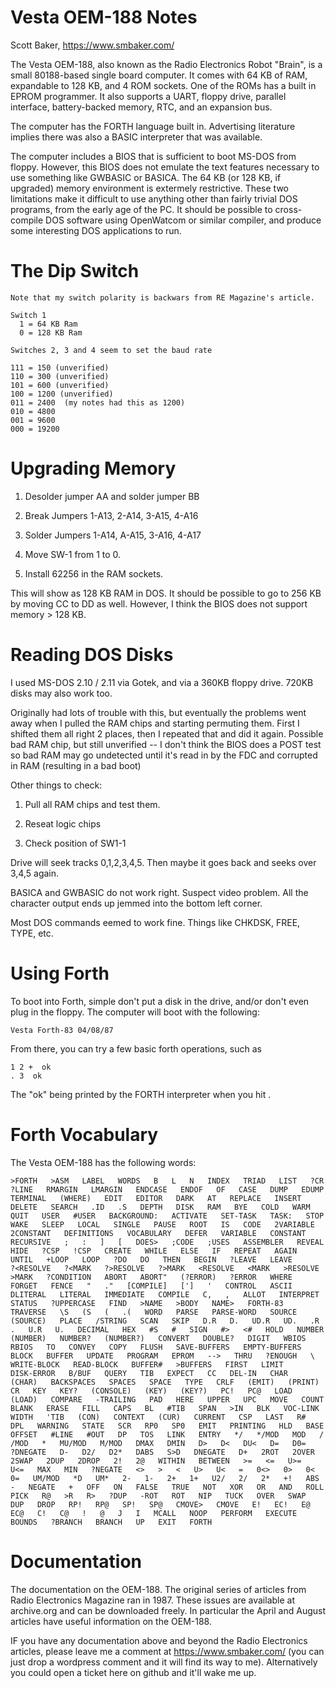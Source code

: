 # Vesta OEM-188 Notes

Scott Baker, https://www.smbaker.com/

The Vesta OEM-188, also known as the Radio Electronics Robot "Brain", is a small
80188-based single board computer. It comes with 64 KB of RAM, expandable to
128 KB, and 4 ROM sockets. One of the ROMs has a built in EPROM programmer. It
also supports a UART, floppy drive, parallel interface, battery-backed memory, RTC,
and an expansion bus.

The computer has the FORTH language built in. Advertising literature implies there
was also a BASIC interpreter that was available.

The computer includes a BIOS that is sufficient to boot MS-DOS from floppy. However,
this BIOS does not emulate the text features necessary to use something like GWBASIC
or BASICA. The 64 KB (or 128 KB, if upgraded) memory environment is extermely
restrictive. These two limitations make it difficult to use anything other than
fairly trivial DOS programs, from the early age of the PC. It should be possible
to cross-compile DOS software using OpenWatcom or similar compiler, and produce some
interesting DOS applications to run.

# The Dip Switch

```
Note that my switch polarity is backwars from RE Magazine's article.

Switch 1
  1 = 64 KB Ram
  0 = 128 KB Ram

Switches 2, 3 and 4 seem to set the baud rate

111 = 150 (unverified)
110 = 300 (unverified)
101 = 600 (unverified)
100 = 1200 (unverified)
011 = 2400  (my notes had this as 1200)
010 = 4800
001 = 9600
000 = 19200
```

# Upgrading Memory

1. Desolder jumper AA and solder jumper BB

2. Break Jumpers 1-A13, 2-A14, 3-A15, 4-A16

3. Solder Jumpers 1-A14, A-A15, 3-A16, 4-A17

4. Move SW-1 from 1 to 0.

5. Install 62256 in the RAM sockets.

This will show as 128 KB RAM in DOS. It should be possible
to go to 256 KB by moving CC to DD as well. However, I think the
BIOS does not support memory > 128 KB.

# Reading DOS Disks

I used MS-DOS 2.10 / 2.11 via Gotek, and via a 360KB floppy drive. 720KB
disks may also work too.

Originally had lots of trouble with this, but eventually the problems went
away when I pulled the RAM chips and starting permuting them. First I shifted
them all right 2 places, then I repeated that and did it again. Possible bad
RAM chip, but still unverified -- I don't think the BIOS does a POST test
so bad RAM may go undetected until it's read in by the FDC and corrupted
in RAM (resulting in a bad boot)

Other things to check:

1. Pull all RAM chips and test them.

2. Reseat logic chips

3. Check position of SW1-1

Drive will seek tracks 0,1,2,3,4,5. Then maybe it goes back and seeks over
3,4,5 again.

BASICA and GWBASIC do not work right. Suspect video problem. All the character output
ends up jemmed into the bottom left corner.

Most DOS commands eemed to work fine. Things like CHKDSK, FREE, TYPE, etc.

# Using Forth

To boot into Forth, simple don't put a disk in the drive, and/or don't even plug
in the floppy. The computer will boot with the following:

```
Vesta Forth-83 04/08/87
```

From there, you can try a few basic forth operations, such as

```
1 2 +  ok
. 3  ok
```

The "ok" being printed by the FORTH interpreter when you hit <CR>.

# Forth Vocabulary

The Vesta OEM-188 has the following words:

```
>FORTH   >ASM   LABEL   WORDS   B   L   N   INDEX   TRIAD   LIST   ?CR   
?LINE   RMARGIN   LMARGIN   ENDCASE   ENDOF   OF   CASE   DUMP   EDUMP   
TERMINAL   (WHERE)   EDIT   EDITOR   DARK   AT   REPLACE   INSERT   
DELETE   SEARCH   .ID   .S   DEPTH   DISK   RAM   BYE   COLD   WARM   
QUIT   USER   #USER   BACKGROUND:   ACTIVATE   SET-TASK   TASK:   STOP   
WAKE   SLEEP   LOCAL   SINGLE   PAUSE   ROOT   IS   CODE   2VARIABLE   
2CONSTANT   DEFINITIONS   VOCABULARY   DEFER   VARIABLE   CONSTANT   
RECURSIVE   ;   :   ]   [   DOES>   ;CODE   ;USES   ASSEMBLER   REVEAL   
HIDE   ?CSP   !CSP   CREATE   WHILE   ELSE   IF   REPEAT   AGAIN   
UNTIL   +LOOP   LOOP   ?DO   DO   THEN   BEGIN   ?LEAVE   LEAVE   
?<RESOLVE   ?<MARK   ?>RESOLVE   ?>MARK   <RESOLVE   <MARK   >RESOLVE   
>MARK   ?CONDITION   ABORT   ABORT"   (?ERROR)   ?ERROR   WHERE   
FORGET   FENCE   "   ."   [COMPILE]   [']   '   CONTROL   ASCII   
DLITERAL   LITERAL   IMMEDIATE   COMPILE   C,   ,   ALLOT   INTERPRET   
STATUS   ?UPPERCASE   FIND   >NAME   >BODY   NAME>   FORTH-83   
TRAVERSE   \S   (S   (   .(   WORD   PARSE   PARSE-WORD   SOURCE   
(SOURCE)   PLACE   /STRING   SCAN   SKIP   D.R   D.   UD.R   UD.   .R   
.   U.R   U.   DECIMAL   HEX   #S   #   SIGN   #>   <#   HOLD   NUMBER   
(NUMBER)   NUMBER?   (NUMBER?)   CONVERT   DOUBLE?   DIGIT   WBIOS   
RBIOS   TO   CONVEY   COPY   FLUSH   SAVE-BUFFERS   EMPTY-BUFFERS   
BLOCK   BUFFER   UPDATE   PROGRAM   EPROM   -->   THRU   ?ENOUGH   \   
WRITE-BLOCK   READ-BLOCK   BUFFER#   >BUFFERS   FIRST   LIMIT   
DISK-ERROR   B/BUF   QUERY   TIB   EXPECT   CC   DEL-IN   CHAR   
(CHAR)   BACKSPACES   SPACES   SPACE   TYPE   CRLF   (EMIT)   (PRINT)   
CR   KEY   KEY?   (CONSOLE)   (KEY)   (KEY?)   PC!   PC@   LOAD   
(LOAD)   COMPARE   -TRAILING   PAD   HERE   UPPER   UPC   MOVE   COUNT   
BLANK   ERASE   FILL   CAPS   BL   #TIB   SPAN   >IN   BLK   VOC-LINK   
WIDTH   'TIB   (CON)   CONTEXT   (CUR)   CURRENT   CSP   LAST   R#   
DPL   WARNING   STATE   SCR   RP0   SP0   EMIT   PRINTING   HLD   BASE   
OFFSET   #LINE   #OUT   DP   TOS   LINK   ENTRY   */   */MOD   MOD   /   
/MOD   *   MU/MOD   M/MOD   DMAX   DMIN   D>   D<   DU<   D=   D0=   
?DNEGATE   D-   D2/   D2*   DABS   S>D   DNEGATE   D+   2ROT   2OVER   
2SWAP   2DUP   2DROP   2!   2@   WITHIN   BETWEEN   >=   <=   U>=   
U<=   MAX   MIN   ?NEGATE   <>   >   <   U>   U<   =   0<>   0>   0<   
0=   UM/MOD   *D   UM*   2-   1-   2+   1+   U2/   2/   2*   +!   ABS   
-   NEGATE   +   OFF   ON   FALSE   TRUE   NOT   XOR   OR   AND   ROLL   
PICK   R@   >R   R>   ?DUP   -ROT   ROT   NIP   TUCK   OVER   SWAP   
DUP   DROP   RP!   RP@   SP!   SP@   CMOVE>   CMOVE   E!   EC!   E@   
EC@   C!   C@   !   @   J   I   MCALL   NOOP   PERFORM   EXECUTE   
BOUNDS   ?BRANCH   BRANCH   UP   EXIT   FORTH
```

# Documentation

The documentation on the OEM-188. The original series of articles
from Radio Electronics Magazine ran in 1987. These issues are available
at archive.org and can be downloaded freely. In particular the
April and August articles have useful information on the OEM-188.

IF you have any documentation above and beyond the Radio Electronics
articles, please leave me a comment at https://www.smbaker.com/ (you can
just drop a wordpress comment and it will find its way to me). Alternatively
you could open a ticket here on github and it'll wake me up.
